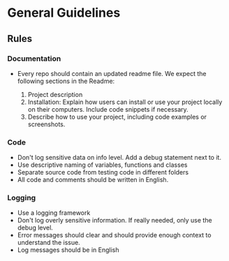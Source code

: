 # General Guidelines

## Rules

### Documentation

- Every repo should contain an updated readme file.
  We expect the following sections in the Readme:

  1. Project description
  2. Installation: Explain how users can install or use your project locally on their computers. Include code snippets if necessary.
  3. Describe how to use your project, including code examples or screenshots.


### Code

- Don't log sensitive data on info level. Add a debug statement next to it.
- Use descriptive naming of variables, functions and classes
- Separate source code from testing code in different folders
- All code and comments should be written in English. 

### Logging
- Use a logging framework
- Don't log overly sensitive information. If really needed, only use the debug level.
- Error messages should clear and should provide enough context to understand the issue.
- Log messages should be in English

